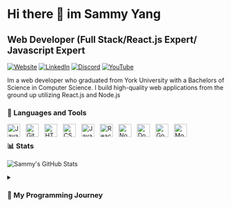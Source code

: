 

<!--
**Ezimy/Ezimy** is a ✨ _special_ ✨ repository because its `README.md` (this file) appears on your GitHub profile.

Here are some ideas to get you started:

- 🔭 I’m currently working on ...
- 🌱 I’m currently learning ...
- 👯 I’m looking to collaborate on ...
- 🤔 I’m looking for help with ...
- 💬 Ask me about ...
- 📫 How to reach me: ...
- 😄 Pronouns: ...
- ⚡ Fun fact: ...
-->
<h1> Hi there 👋  im Sammy Yang </h1>
<h2>Web Developer (Full Stack/React.js Expert/ Javascript Expert</h2>

[![Website](https://img.shields.io/badge/Website-sammy--yang.ca-blue?style=for-the-badge&logo=google-chrome)](https://sammy-yang.ca)
[![LinkedIn](https://img.shields.io/badge/LinkedIn-Profile-blue?style=for-the-badge&logo=linkedin)](https://www.linkedin.com/in/sammy-yang/)
[![Discord](https://img.shields.io/badge/Discord-Profile-blue?style=for-the-badge&logo=discord)](https://discordapp.com/users/198209288471183360)
[![YouTube](https://img.shields.io/badge/YouTube-Channel-red?style=for-the-badge&logo=youtube)](https://www.youtube.com/channel/UCq0lf7lFE680b-oJcZRdTGA)
<br>
<p>Im a web developer who graduated from York University with a Bachelors of Science in Computer Science. I build high-quality web applications from the ground up utilizing React.js and Node.js</p>

### 🧰 Languages and Tools

<img align="left" alt="Java" width="30px" style="padding-right:10px;" src="https://cdn.jsdelivr.net/gh/devicons/devicon/icons/java/java-original.svg"/>
<img align="left" alt="GitHub" width="30px" style="padding-right:10px;" src="https://cdn.jsdelivr.net/gh/devicons/devicon@latest/icons/github/github-original.svg" />
<img align="left" alt="HTML" width="30px" style="padding-right:10px;" src="https://cdn.jsdelivr.net/gh/devicons/devicon/icons/html5/html5-plain.svg" />
<img align="left" alt="CSS" width="30px" style="padding-right:10px;" src="https://cdn.jsdelivr.net/gh/devicons/devicon/icons/css3/css3-plain.svg" />
<img align="left" alt="JavaScript" width="30px" style="padding-right:10px;" src="https://cdn.jsdelivr.net/gh/devicons/devicon/icons/javascript/javascript-plain.svg" />
<img align="left" alt="React" width="30px" style="padding-right:10px;" src="https://cdn.jsdelivr.net/gh/devicons/devicon/icons/react/react-original.svg" />
<img align="left" alt="NodeJS" width="30px" style="padding-right:10px;" src="https://cdn.jsdelivr.net/gh/devicons/devicon/icons/nodejs/nodejs-original.svg" />
<img align="left" alt="Dockerfile" width="30px" style="padding-right:10px;" src="https://cdn.jsdelivr.net/gh/devicons/devicon@latest/icons/docker/docker-plain-wordmark.svg" />
<img align="left" alt="Google Cloud Platform" width="30px" style="padding-right:10px;" src="https://cdn.jsdelivr.net/gh/devicons/devicon@latest/icons/googlecloud/googlecloud-original.svg"  />
<img align="left" alt="MongoDB" width="30px" style="padding-right:10px;" src="https://cdn.jsdelivr.net/gh/devicons/devicon@latest/icons/mongodb/mongodb-original.svg" />

<br />

### 📊 Stats

![Sammy's GitHub Stats](https://github-readme-stats.vercel.app/api?username=Ezimy&show_icons=true&theme=gruvbox)

<details>
  <summary><h3>📘 My Programming Journey</h3></summary>

  I started coding as a computer science student studying at York University. Since graduating, I have focused heavily on developing skills in web development and learned how to build high-quality and complete web applications. I started my web development journey by completing a Frontend Development Certificate at Scrimba, then started to build my own web applications; Notably I collaborated to develop a full-stack weather web application named [Breezy](https://github.com/Ezimy/Breezy) that features real-time weather updates, AI-generated weather descriptions based on current weather conditions and a responsive and modern UI.

</details>







